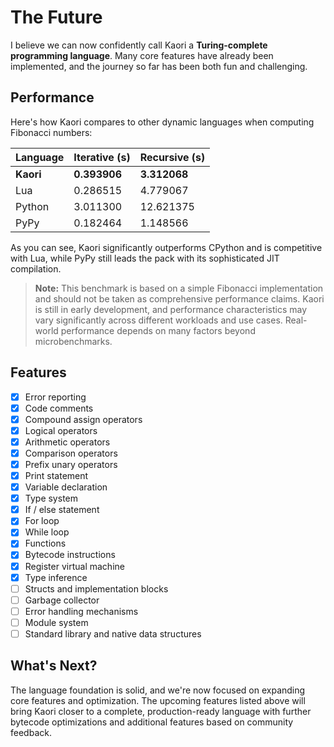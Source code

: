 # The Future

I believe we can now confidently call Kaori a **Turing-complete programming language**. Many core features have already been implemented, and the journey so far has been both fun and challenging.

## Performance

Here's how Kaori compares to other dynamic languages when computing Fibonacci numbers:

| Language  | Iterative (s) | Recursive (s) |
| --------- | ------------- | ------------- |
| **Kaori** | **0.393906**  | **3.312068**  |
| Lua       | 0.286515      | 4.779067      |
| Python    | 3.011300      | 12.621375     |
| PyPy      | 0.182464      | 1.148566      |

As you can see, Kaori significantly outperforms CPython and is competitive with Lua, while PyPy still leads the pack with its sophisticated JIT compilation.

> **Note:** This benchmark is based on a simple Fibonacci implementation and should not be taken as comprehensive performance claims. Kaori is still in early development, and performance characteristics may vary significantly across different workloads and use cases. Real-world performance depends on many factors beyond microbenchmarks.

## Features

-   [x] Error reporting
-   [x] Code comments
-   [x] Compound assign operators
-   [x] Logical operators
-   [x] Arithmetic operators
-   [x] Comparison operators
-   [x] Prefix unary operators
-   [x] Print statement
-   [x] Variable declaration
-   [x] Type system
-   [x] If / else statement
-   [x] For loop
-   [x] While loop
-   [x] Functions
-   [x] Bytecode instructions
-   [x] Register virtual machine
-   [x] Type inference
-   [ ] Structs and implementation blocks
-   [ ] Garbage collector
-   [ ] Error handling mechanisms
-   [ ] Module system
-   [ ] Standard library and native data structures

## What's Next?

The language foundation is solid, and we're now focused on expanding core features and optimization. The upcoming features listed above will bring Kaori closer to a complete, production-ready language with further bytecode optimizations and additional features based on community feedback.

